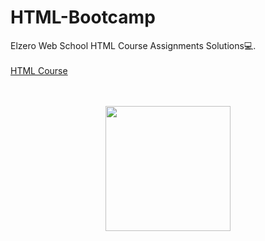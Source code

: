 # HTML-Bootcamp
Elzero Web School HTML Course Assignments Solutions💻.
<br> <br>
<a href="https://www.youtube.com/playlist?list=PLDoPjvoNmBAw_t_XWUFbBX-c9MafPk9ji"> HTML Course </a>
<br> <br> <br>
<center>
<img src="https://upload.wikimedia.org/wikipedia/commons/thumb/6/61/HTML5_logo_and_wordmark.svg/2048px-HTML5_logo_and_wordmark.svg.png" width="200px"/></center>
